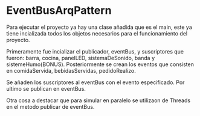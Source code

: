 # EventBusArqPattern
Para ejecutar el proyecto ya hay una clase añadida que es el main, este ya tiene incializada todos los objetos necesarios para el funcionamiento del proyecto.

Primeramente fue incializar el publicador, eventBus, y suscriptores que fueron: barra, cocina, panelLED, sistemaDeSonido, banda y sistemeHumo(BONUS). Posteriormente se crean los eventos que consisten en comidaServida, bebidasServidas, pedidoRealizo. 

Se añaden los suscriptores al eventBus con el evento especificado. Por ultimo se publican en eventBus.

Otra cosa a destacar que para simular en paralelo se utilizaon de Threads en el metodo publicar de eventBus.
